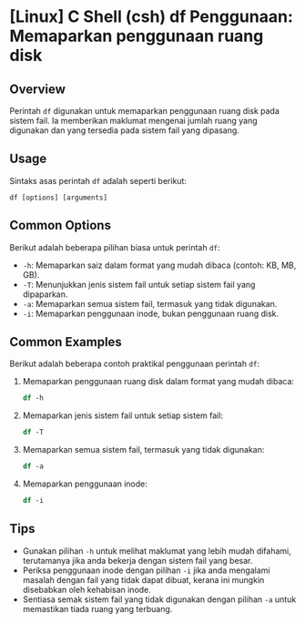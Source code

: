 # [Linux] C Shell (csh) df Penggunaan: Memaparkan penggunaan ruang disk

## Overview
Perintah `df` digunakan untuk memaparkan penggunaan ruang disk pada sistem fail. Ia memberikan maklumat mengenai jumlah ruang yang digunakan dan yang tersedia pada sistem fail yang dipasang.

## Usage
Sintaks asas perintah `df` adalah seperti berikut:

```
df [options] [arguments]
```

## Common Options
Berikut adalah beberapa pilihan biasa untuk perintah `df`:

- `-h`: Memaparkan saiz dalam format yang mudah dibaca (contoh: KB, MB, GB).
- `-T`: Menunjukkan jenis sistem fail untuk setiap sistem fail yang dipaparkan.
- `-a`: Memaparkan semua sistem fail, termasuk yang tidak digunakan.
- `-i`: Memaparkan penggunaan inode, bukan penggunaan ruang disk.

## Common Examples
Berikut adalah beberapa contoh praktikal penggunaan perintah `df`:

1. Memaparkan penggunaan ruang disk dalam format yang mudah dibaca:
   ```csh
   df -h
   ```

2. Memaparkan jenis sistem fail untuk setiap sistem fail:
   ```csh
   df -T
   ```

3. Memaparkan semua sistem fail, termasuk yang tidak digunakan:
   ```csh
   df -a
   ```

4. Memaparkan penggunaan inode:
   ```csh
   df -i
   ```

## Tips
- Gunakan pilihan `-h` untuk melihat maklumat yang lebih mudah difahami, terutamanya jika anda bekerja dengan sistem fail yang besar.
- Periksa penggunaan inode dengan pilihan `-i` jika anda mengalami masalah dengan fail yang tidak dapat dibuat, kerana ini mungkin disebabkan oleh kehabisan inode.
- Sentiasa semak sistem fail yang tidak digunakan dengan pilihan `-a` untuk memastikan tiada ruang yang terbuang.
